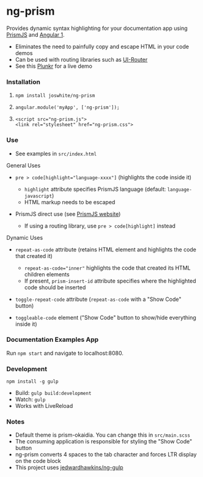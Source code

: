 # ng-prism

Provides dynamic syntax highlighting for your documentation app using [PrismJS](http://prismjs.com/) 
and [Angular 1](https://angularjs.org/). 

- Eliminates the need to painfully copy and escape HTML in your code demos
- Can be used with routing libraries such as [UI-Router](https://ui-router.github.io/)
- See this [Plunkr](https://plnkr.co/edit/6p3kUL?p=preview) for a live demo

### Installation

1. `npm install joswhite/ng-prism`

2. `angular.module('myApp', ['ng-prism']);`

3. `<script src="ng-prism.js">`<br>
   `<link rel="stylesheet" href="ng-prism.css">`

### Use

- See examples in `src/index.html`

General Uses

- `pre > code[highlight="language-xxxx"]` (highlights the code inside it)

    * `highlight` attribute specifies PrismJS language (default: `language-javascript`)
    * HTML markup needs to be escaped

- PrismJS direct use (see [PrismJS website](http://prismjs.com/))

    * If using a routing library, use `pre > code[highlight]` instead

Dynamic Uses

- `repeat-as-code` attribute (retains HTML element and highlights the code that created it)

    * `repeat-as-code="inner"` highlights the code that created its HTML children elements
    * If present, `prism-insert-id` attribute specifies where the highlighted code should be inserted 
    
- `toggle-repeat-code` attribute (`repeat-as-code` with a "Show Code" button)
    
- `toggleable-code` element ("Show Code" button to show/hide everything inside it)
    
### Documentation Examples App

Run `npm start` and navigate to localhost:8080. 

### Development

`npm install -g gulp`

- Build: `gulp build:development`
- Watch: `gulp`
- Works with LiveReload

### Notes

- Default theme is prism-okaidia. You can change this in `src/main.scss`
- The consuming application is responsible for styling the "Show Code" button
- ng-prism converts 4 spaces to the tab character and forces LTR display on the code block
- This project uses [jedwardhawkins/ng-gulp](https://www.github.com/jedwardhawkins/ng-gulp)
